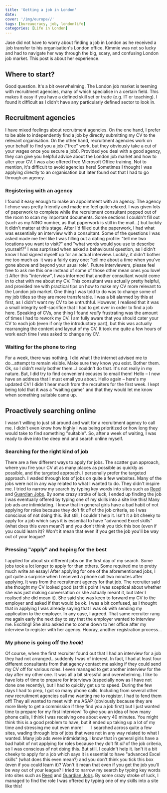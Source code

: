 ```yaml
---
title: 'Getting a job in London'
date: 
cover: '/img/europe//'
tags: [bureaucracy, job, londonlife]
categories: [Life in London]
---
```


Jase did not have to worry about finding a job in London as he received a  job transfer to his organisation's London office. Kimmie was not so lucky and had to navigate her way through the big, scary, and confusing London job market. This post is about her experience. 

Where to start?
---------------

Good question. It's a bit overwhelming. The London job market is teeming with recruitment agencies, many of which specialise in a certain field. This makes it easy if you have a defined skill set or trade (e.g. IT or teaching). I found it difficult as I didn't have any particularly defined sector to look in.

Recruitment agencies
--------------------

I have mixed feelings about recruitment agencies. On the one hand, I prefer to be able to independently find a job by directly submitting my CV to the relevant organisation. On the other hand, recruitment agencies work on your behalf to find you a job ("free" work, but they obviously take a cut of your wages once you secure a job!). Provided you deal with a good agency, they can give you helpful advice about the London job market and how to alter your CV. I was also offered free Microsoft Office training. Not to mention, it's difficult to avoid agencies here! Sometimes I thought I was applying directly to an organisation but later found out that I had to go through an agency.

### Registering with an agency

I found it easy enough to make an appointment with an agency. The agency I chose was pretty friendly and made me feel quite relaxed. I was given lots of paperwork to complete while the recruitment consultant popped out of the room to scan my important documents. Some sections I couldn't fill out (such as my NINO number, as that paperwork is still in the mail...) but luckily it didn't matter at this stage. After I'd filled out the paperwork, I had what was essentially an interview with a consultant. Some of the questions I was asked made me feel like I was filling out a dating profile: "tell me two locations you want to visit?" and "what words would you use to describe yourself?" I was surprised when asked a behavioural question, as I didn't know I had signed myself up for an actual interview. Luckily, it didn't bother me too much as  it was a fairly easy one: "tell me about a time when you've gone above and beyond your usual role". Future interviewers, please feel free to ask me this one instead of some of those other mean ones you love! :) After this "interview", I was informed that another consultant would come in to chat with me about my CV. This consultant was actually pretty helpful, and provided me with practical tips on how to make my CV more relevant to the London job market. One thing I was told to do was to change some of my job titles so they are more transferable. I was a bit alarmed by this at first, as I didn't want my CV to be untruthful. However, I realised that it was a small integrity self-sacrifice that I had to get over in order to find a job here. Speaking of CVs, one thing I found _really_ frustrating was the amount of times I had to rework my CV. I am fully aware that you should cater your CV to each job (even if only the introductory part), but this was actually rearranging the content and layout of my CV. It took me quite a few hours of work each time I was asked to change my CV.

### Waiting for the phone to ring

For a week, there was nothing. I did what I the internet advised me to do...attempt to remain visible. Make sure they know you exist. Bother them. Ok, so I didn't really bother them...I couldn't do that. It's not really in my nature. But, I did try to find convenient excuses to email them! Hello – I now have an address that I must email you about. Hello again – here's my updated CV! I didn't hear much from the recruiters for the first week. I kept being told that it was a "waiting game" and that they would let me know when something suitable came up.

Proactively searching online
----------------------------

I wasn't willing to just sit around and wait for a recruitment agency to call me. I didn't even know how highly I was being prioritized or how long they would take to find something "suitable". So, after a week of waiting, I was ready to dive into the deep end and search online myself.

### Searching for the right kind of job

There are a few different ways to apply for jobs. The scatter gun approach, where you fire your CV at as many places as possible as quickly as possible, and the targeted approach. I personally prefer the targeted approach. I waded through lots of jobs on quite a few websites. Many of the jobs were not in any way related to what I wanted to do. They didn't inspire me. I tried to narrow my search by typing key words into sites such as [Reed](https://www.reed.co.uk/) and [Guardian Jobs](https://jobs.theguardian.com/). By some crazy stroke of luck, I ended up finding the job I was eventually offered by typing one of my skills into a site like this! Many job ads are intimidating. I know that in general girls have a bad habit of not applying for roles because they do't fit _all_ of the job criteria, so I was conscious of not doing this. But still, I couldn't help it. Isn't it a bit cheeky to apply for a job which says it is essential to have "advanced Excel skills" (what does this even mean?) and you don't think you tick this box (even if you could learn it)? Won't it mean that even if you get the job you'll be way out of your league?

### Pressing "apply" and hoping for the best

I applied for about six different jobs on the first day of my search. Some jobs took a lot longer to apply for than others. Some required me to pretty much write an essay! After applying for one of the aforementioned jobs, I got quite a surprise when I received a phone call two minutes after applying. It was from the recruitment agency for that job. The recruiter said she thought my CV looked good (at this point I was sceptical about whether she was just making conversation or she actually meant it, but later I realised she did mean it). She said she was keen to forward my CV to the employer and asked if that would be ok. I was a bit confused, as I thought that in applying I was already saying that I was ok with sending my application to the employer. In any case, I agreed. That same recruiter rang me again early the next day to say that the employer wanted to interview me. Exciting! She also asked me to come down to her office after my interview to register with her agency. Hooray, another registration process...

### My phone is going off the _hook_!

Of course, when the first recruiter found out that I had an interview for a job they had not arranged...suddenly I was of interest. In fact, I had at least four different consultants from that agency contact me asking if they could send my CV off for various roles. I even managed to get another interview for the day after my other one. It was all a bit stressful and overwhelming. I like to have lots of time to prepare for interviews (especially now as I have not done one recently), but I had to quickly get up to speed. During the few days I had to prep, I got so many phone calls. Including from several other new recruitment agencies call me wanting me to register. I had to fend them off! They all wanted to meet with me ASAP (obviously because they are more likely to get a commission if they find you a job first) but I just wanted time to prepare for my first interview! To give you an idea of how many phone calls, I think I was receiving one about every 40 minutes. You might think this is a good problem to have, but it ended up taking up a lot of my time and stressing me out even more!       I searched across quite a few sites, wading through lots of jobs that were not in any way related to what I wanted. Many job ads were intimidating. I know that in general girls have a bad habit of not applying for roles because they do't fit _all_ of the job criteria, so I was conscious of not doing this. But still, I couldn't help it. Isn't it a bit cheeky to apply for a job which says it is essential to have "advanced Excel skills" (what does this even mean?) and you don't think you tick this box (even if you could learn it)? Won't it mean that even if you get the job you'll be way out of your league? I tried to narrow my search by typing key words into sites such as [Reed](https://www.reed.co.uk/) and [Guardian Jobs](https://jobs.theguardian.com/). By some crazy stroke of luck, I managed to find the role I was offered by typing one of my skills into a site like this!